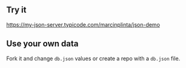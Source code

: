 ## Try it

https://my-json-server.typicode.com/marcinplinta/json-demo

## Use your own data

Fork it and change `db.json` values or create a repo with a `db.json` file.
